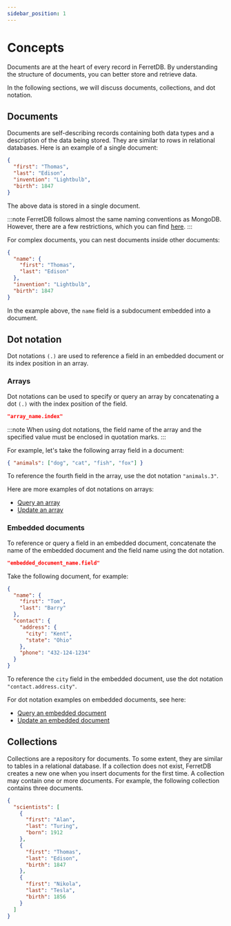 ```yaml
---
sidebar_position: 1
---
```


# Concepts

Documents are at the heart of every record in FerretDB.
By understanding the structure of documents, you can better store and retrieve data.

In the following sections, we will discuss documents, collections, and dot notation.

## Documents

Documents are self-describing records containing both data types and a description of the data being stored.
They are similar to rows in relational databases.
Here is an example of a single document:

```json
{
  "first": "Thomas",
  "last": "Edison",
  "invention": "Lightbulb",
  "birth": 1847
}
```

The above data is stored in a single document.

:::note
FerretDB follows almost the same naming conventions as MongoDB.
However, there are a few restrictions, which you can find [here](../migration/compatibility.md#known-differences).
:::

For complex documents, you can nest documents inside other documents:

```json
{
  "name": {
    "first": "Thomas",
    "last": "Edison"
  },
  "invention": "Lightbulb",
  "birth": 1847
}
```

In the example above, the `name` field is a subdocument embedded into a document.

## Dot notation

Dot notations `(.)` are used to reference a field in an embedded document or its index position in an array.

### Arrays

Dot notations can be used to specify or query an array by concatenating a dot `(.)` with the index position of the field.

```json
"array_name.index"
```

:::note
When using dot notations, the field name of the array and the specified value must be enclosed in quotation marks.
:::

For example, let's take the following array field in a document:

```json
{ "animals": ["dog", "cat", "fish", "fox"] }
```

To reference the fourth field in the array, use the dot notation `"animals.3"`.

Here are more examples of dot notations on arrays:

- [Query an array](read.md#retrieve-documents-containing-a-specific-value-in-an-array)
- [Update an array](update.md#update-an-array-element)

### Embedded documents

To reference or query a field in an embedded document, concatenate the name of the embedded document and the field name using the dot notation.

```json
"embedded_document_name.field"
```

Take the following document, for example:

```json
{
  "name": {
    "first": "Tom",
    "last": "Barry"
  },
  "contact": {
    "address": {
      "city": "Kent",
      "state": "Ohio"
    },
    "phone": "432-124-1234"
  }
}
```

To reference the `city` field in the embedded document, use the dot notation `"contact.address.city"`.

For dot notation examples on embedded documents, see here:

- [Query an embedded document](read.md#query-on-an-embedded-or-nested-document)
- [Update an embedded document](update.md#update-an-embedded-document)

## Collections

Collections are a repository for documents.
To some extent, they are similar to tables in a relational database.
If a collection does not exist, FerretDB creates a new one when you insert documents for the first time.
A collection may contain one or more documents.
For example, the following collection contains three documents.

```json
{
  "scientists": [
    {
      "first": "Alan",
      "last": "Turing",
      "born": 1912
    },
    {
      "first": "Thomas",
      "last": "Edison",
      "birth": 1847
    },
    {
      "first": "Nikola",
      "last": "Tesla",
      "birth": 1856
    }
  ]
}
```
